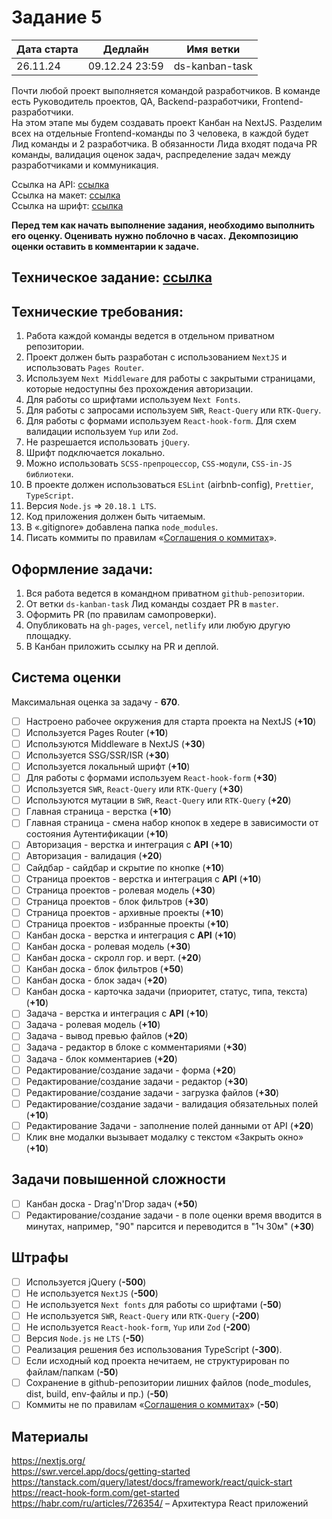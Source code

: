 # Задание 5

| Дата старта | Дедлайн        | Имя ветки      |
|-------------|----------------|----------------|
| 26.11.24    | 09.12.24 23:59 | ds-kanban-task |

Почти любой проект выполняется командой разработчиков. В команде есть Руководитель проектов, QA, Backend-разработчики, Frontend-разработчики.\
На этом этапе мы будем создавать проект Канбан на NextJS. Разделим всех на отдельные Frontend-команды по 3 человека, в каждой будет Лид команды и 2 разработчика.
В обязанности Лида входят подача PR команды, валидация оценок задач, распределение задач между разработчиками и коммуникация.

Ссылка на API: [ссылка](https://trainee-academy.devds.ru/swagger)  
Ссылка на макет: [ссылка](https://www.figma.com/design/GyuFtKu9z950ZkGPNVXqg2/DS%2F%D1%81%D1%82%D0%B0%D0%B6%D0%B8%D1%80%D0%BE%D0%B2%D0%BA%D0%B0%2F5?node-id=0-1&node-type=canvas&t=4YdJHNRUCywFZDKn-0)    
Ссылка на шрифт: [ссылка](https://fonts.google.com/specimen/Inter)

**Перед тем как начать выполнение задания, необходимо выполнить его оценку. Оценивать нужно поблочно в часах.**
**Декомпозицию оценки оставить в комментарии к задаче.**

## Техническое задание: [ссылка](https://disk.yandex.ru/i/ph0R8MyeCr2QhQ)  

## Технические требования:
1. Работа каждой команды ведется в отдельном приватном репозитории.
2. Проект должен быть разработан с использованием `NextJS` и использовать `Pages Router`.
3. Используем `Next Middleware` для работы с закрытыми страницами, которые недоступны без прохождения авторизации.
4. Для работы со шрифтами используем `Next Fonts`.
5. Для работы с запросами используем `SWR`, `React-Query` или `RTK-Query`.
6. Для работы с формами используем `React-hook-form`. Для схем валидации используем `Yup` или `Zod`.
7. Не разрешается использовать `jQuery`.
8. Шрифт подключается локально.
9. Можно использовать `SCSS-препроцессор`, `CSS-модули`, `CSS-in-JS библиотеки`.
10. В проекте должен использоваться `ESLint` (airbnb-config), `Prettier`, `TypeScript`.
11. Версия `Node.js` => `20.18.1 LTS`.
12. Код приложения должен быть читаемым.
13. В «.gitignore» добавлена папка `node_modules`.
14. Писать коммиты по правилам «[Соглашения о коммитах](https://www.conventionalcommits.org/ru/v1.0.0/)».

## Оформление задачи:

1. Вся работа ведется в командном приватном `github-репозитории`.
2. От ветки `ds-kanban-task` Лид команды создает PR в `master`.
3. Оформить PR (по правилам самопроверки).
4. Опубликовать на `gh-pages`, `vercel`, `netlify` или любую другую площадку.
5. В Канбан приложить ссылку на PR и деплой.

## Система оценки

Максимальная оценка за задачу - **670**.

- [ ] Настроено рабочее окружения для старта проекта на NextJS (**+10**)
- [ ] Используется Pages Router (**+10**)
- [ ] Используются Middleware в NextJS (**+30**)
- [ ] Используется SSG/SSR/ISR (**+30**)
- [ ] Используется локальный шрифт (**+10**)
- [ ] Для работы с формами используем `React-hook-form` (**+30**)
- [ ] Используется `SWR`, `React-Query` или `RTK-Query` (**+30**)
- [ ] Используются мутации в `SWR`, `React-Query` или `RTK-Query` (**+20**)
- [ ] Главная страница - верстка (**+10**)
- [ ] Главная страница - смена набор кнопок в хедере в зависимости от состояния Аутентификации (**+10**)
- [ ] Авторизация - верстка и интеграция с **API** (**+10**)
- [ ] Авторизация - валидация (**+20**)
- [ ] Сайдбар - сайдбар и скрытие по кнопке (**+10**)
- [ ] Страница проектов - верстка и интеграция с **API** (**+10**)
- [ ] Страница проектов - ролевая модель (**+30**)
- [ ] Страница проектов - блок фильтров (**+30**)
- [ ] Страница проектов - архивные проекты (**+10**)
- [ ] Страница проектов - избранные проекты (**+10**)
- [ ] Канбан доска - верстка и интеграция с **API** (**+10**)
- [ ] Канбан доска - ролевая модель (**+30**)
- [ ] Канбан доска - скролл гор. и верт. (**+20**)
- [ ] Канбан доска - блок фильтров (**+50**)
- [ ] Канбан доска - блок задач (**+20**)
- [ ] Канбан доска - карточка задачи (приоритет, статус, типа, текста) (**+10**)
- [ ] Задача - верстка и интеграция с **API** (**+10**)
- [ ] Задача - ролевая модель (**+10**)
- [ ] Задача - вывод превью файлов (**+20**)
- [ ] Задача - редактор в блоке с комментариями (**+30**)
- [ ] Задача - блок комментариев (**+20**)
- [ ] Редактирование/создание задачи - форма (**+20**)
- [ ] Редактирование/создание задачи - редактор (**+30**)
- [ ] Редактирование/создание задачи - загрузка файлов (**+30**)
- [ ] Редактирование/создание задачи - валидация обязательных полей (**+10**)
- [ ] Редактирование Задачи - заполнение полей данными от API (**+20**)
- [ ] Клик вне модалки вызывает модалку с текстом «Закрыть окно» (**+10**)

## Задачи повышенной сложности
- [ ] Канбан доска - Drag'n'Drop задач (**+50**)
- [ ] Редактирование/создание задачи - в поле оценки время вводится в минутах, например, "90" парсится и переводится в "1ч 30м" (**+30**)

## Штрафы

- [ ] Используется jQuery (**-500**)
- [ ] Не используется `NextJS` (**-500**)
- [ ] Не используется `Next fonts` для работы со шрифтами (**-50**)
- [ ] Не используется `SWR`, `React-Query` или `RTK-Query` (**-200**)
- [ ] Не используется `React-hook-form`, `Yup` или `Zod` (**-200**)
- [ ] Версия `Node.js` не `LTS` (**-50**)
- [ ] Реализация решения без использования TypeScript (**-300**).
- [ ] Если исходный код проекта нечитаем, не структурирован по файлам/папкам (**-50**)
- [ ] Сохранение в github-репозитории лишних файлов (node_modules, dist, build, env-файлы и пр.) (**-50**)
- [ ] Коммиты не по правилам «[Соглашения о коммитах](https://www.conventionalcommits.org/ru/v1.0.0/)» (**-50**)

## Материалы
https://nextjs.org/  
https://swr.vercel.app/docs/getting-started   
https://tanstack.com/query/latest/docs/framework/react/quick-start  
https://react-hook-form.com/get-started  
https://habr.com/ru/articles/726354/ – Архитектура React приложений

